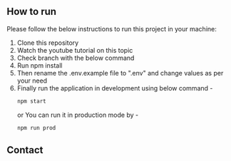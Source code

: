 

## How to run

Please follow the below instructions to run this project in your machine:

1. Clone this repository
2. Watch the youtube tutorial on this topic 
3. Check branch with the below command
4. Run npm install
5. Then rename the .env.example file to ".env" and change values as per your need
6. Finally run the application in development using below command -
   ```sh
   npm start
   ```
   or
   You can run it in production mode by -
   ```sh
   npm run prod
   ```

<!-- CONTACT -->

## Contact

